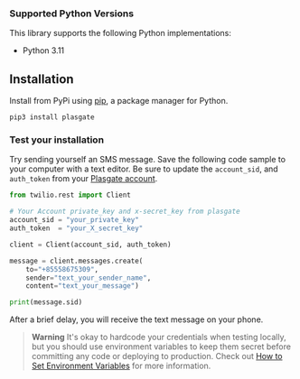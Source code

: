 ### Supported Python Versions

This library supports the following Python implementations:

- Python 3.11


## Installation

Install from PyPi using [pip](https://pip.pypa.io/en/latest/), a
package manager for Python.

```shell
pip3 install plasgate
```

### Test your installation

Try sending yourself an SMS message. Save the following code sample to your computer with a text editor. Be sure to update the `account_sid`, and `auth_token` from your [Plasgate account](https://cloud.plasgate.com/).

```python
from twilio.rest import Client

# Your Account private_key and x-secret_key from plasgate
account_sid = "your_private_key"
auth_token  = "your_X_secret_key"

client = Client(account_sid, auth_token)

message = client.messages.create(
    to="+85558675309",
    sender="text_your_sender_name",
    content="text_your_message")

print(message.sid)
```

After a brief delay, you will receive the text message on your phone.

> **Warning**
> It's okay to hardcode your credentials when testing locally, but you should use environment variables to keep them secret before committing any code or deploying to production. Check out [How to Set Environment Variables](https://www.twilio.com/blog/2017/01/how-to-set-environment-variables.html) for more information.
